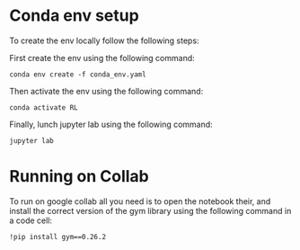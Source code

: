 # Conda env setup

To create the env locally follow the following steps:

First create the env using the following command:

`conda env create -f conda_env.yaml`

Then activate the env using the following command:

`conda activate RL`

Finally, lunch jupyter lab using the following command:

`jupyter lab`


# Running on Collab
To run on google collab all you need is to open the notebook their, and install the correct version of the gym library using the following command in a code cell:

`!pip install gym==0.26.2`
